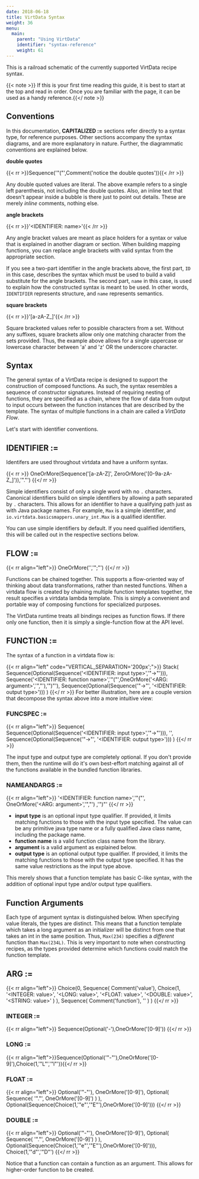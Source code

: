 ```yaml
---
date: 2018-06-18
title: VirtData Syntax
weight: 36
menu:
  main:
    parent: "Using VirtData"
    identifier: "syntax-reference"
    weight: 61
---
```


This is a railroad schematic of the currently supported VirtData recipe syntax.

{{< note >}} If this is your first time reading this guide, it is best to start
at the top and read in order. Once you are familiar with the page, it can be used as
 a handy reference.{{</ note >}}

## Conventions

In this documentation, **CAPITALIZED :=** sections refer directly to a syntax type, for
reference purposes. Other sections accompany the syntax diagrams, and are more
explanatory in nature. Further, the diagrammatic conventions are explained
below.

**double quotes**

{{< rr >}}Sequence('"("',Comment('notice the double quotes')){{< /rr >}}

Any double quoted values are literal. The above example refers to a single
left parenthesis, not including the double quotes. Also, an inline text that doesn't appear inside a bubble is there just
to point out details. These are merely *inline* comments, nothing else.

**angle brackets**

{{< rr >}}'<IDENTIFIER: name>'{{< /rr >}}

Any angle bracket values are meant as place holders for a syntax or value that
is explained in another diagram or section. When building mapping functions, you 
can replace angle brackets with valid syntax from the appropriate section.

If you see a two-part identifier in the angle brackets above, the first part, `ID` in this
case, describes the syntax which must be used to build a valid substitute for
the angle brackets. The second part, `name` in this case, is used to explain how
the constructed syntax is meant to be used. In other words, `IDENTIFIER` represents
structure, and `name` represents semantics. 

**square brackets**

{{< rr >}}'[a-zA-Z_]'{{< /rr >}}

Square bracketed values refer to possible characters from a set. Without any
suffixes, square brackets allow only one matching character from the sets
provided. Thus, the example above allows for a single uppercase or lowercase
character between 'a' and 'z' OR the underscore character.

## Syntax

The general syntax of a VirtData recipe is designed to support the construction of composed functions.
As such, the syntax resembles a sequence of constructor signatures. Instead of requiring
nesting of functions, they are specified as a chain, where the flow of data from output to input
occurs between the function instances that are described by the template. The syntax of
multiple functions in a chain are called a *VirtData Flow*.

Let's start with identifier conventions.

## IDENTIFIER :=

Identifers are used throughout virtdata and have a uniform syntax. 

{{< rr >}}
 OneOrMore(Sequence('[a-zA-Z]', ZeroOrMore('[0-9a-zA-Z_]')),'"."')
{{</ rr >}}

Simple identifiers consist of only a single word with no `.` characters.
Canonical identifiers build on simple identifiers by allowing a path separated
by `.` characters. This allows for an identifier to have a qualifying path just
as with Java package names. For example, `Max` is a simple identifier, and 
`io.virtdata.basicsmappers.unary_int.Max` is a qualified identifier.

You can use simple identifiers by default. If you need qualified identifiers, this
will be called out in the respective sections below.

## FLOW :=

{{< rr align="left">}} OneOrMore('<FUNCTION>','";"') {{</ rr >}}

Functions can be chained together. This supports a flow-oriented way of thinking
about data transformations, rather than nested functions. When a virtdata flow
is created by chaining multiple function templates together, the result
specifies a virtdata lambda template. This is simply a convenient and portable
way of composing functions for specialized purposes.

The VirtData runtime treats all bindings recipes as function flows. If there
only one function, then it is simply a single-function flow at the API level.

## FUNCTION :=

The syntax of a function in a virtdata flow is:


{{< rr align="left" code="VERTICAL_SEPARATION='200px';">}}
 Stack(
   Sequence(Optional(Sequence('<IDENTIFIER: input type>','"->"'))),
    Sequence('<IDENTIFIER: function name>','"("',OneOrMore('<ARG: argument>','","'),'")"'),
   Sequence(Optional(Sequence('"->"', '<IDENTIFIER: output type>')))
 )
{{</ rr >}}
For better illustration, here are a couple version that decompose the syntax above into a more intuitive view:

### FUNCSPEC :=

{{< rr align="left">}}
 Sequence(
   Sequence(Optional(Sequence('<IDENTIFIER: input type>','"->"'))),
    '<NAMEANDARGS>',
   Sequence(Optional(Sequence('"->"', '<IDENTIFIER: output type>')))
 )
{{</ rr >}}

The input type and output type are completely optional. If you don't provide
them, then the runtime will do it's own best-effort matching against all of the
functions available in the bundled function libraries.

### NAMEANDARGS :=

{{< rr align="left">}}
 '<IDENTIFIER: function name>','"("',
 OneOrMore('<ARG: argument>','","')
 ,'")"'
{{</ rr >}}

- **input type** is an optional input type qualifier. If provided, it limits matching functions to those with the input
  type specified. The value can be any primitive java type name or a fully qualified Java class name, including the package name.
- **function name** is a valid function class name from the library.
- **argument** is a valid argument as explained below.
- **output type** is an optional output type qualifier. If provided, it limits the matching functions to those with
  the output type specified. It has the same value restrictions as the input type above.


This merely shows that a function template has basic C-like syntax, with the
addition of optional input type and/or output type qualifiers.

## Function Arguments

Each type of argument syntax is distinguished below. When specifying value
literals, the types are distinct. This means that a function template which
takes a long argument as an initializer will be distinct from one that takes an
int in the same position. Thus, `Max(234)` specifies a *different* function than
`Max(234L)`. This is very important to note when constructing recipes, as the types
provided determine which functions could match the function template.

## ARG :=

{{< rr align="left">}}
Choice(0,
 Sequence(
   Comment('value'),
   Choice(1,
       '<INTEGER: value>',
       '<LONG: value>',
       '<FLOAT: value>',
       '<DOUBLE: value>',
       '<STRING: value>'
   )
 ),
 Sequence(
  Comment('function'),
  '<FUNCTION>'
 )
)
{{</ rr >}}


### INTEGER :=

{{< rr align="left">}}
 Sequence(Optional('-'),OneOrMore('[0-9]'))
{{</ rr >}}

### LONG :=
{{< rr align="left">}}Sequence(Optional('"-"'),OneOrMore('[0-9]'),Choice(1,'"L"','"l"')){{</ rr >}}

### FLOAT :=

{{< rr align="left">}}
 Optional('"-"'),
 OneOrMore('[0-9]'),
 Optional(
  Sequence(
   '"."',
   OneOrMore('[0-9]')
  )
 ),
 Optional(Sequence(Choice(1,'"e"','"E"'),OneOrMore('[0-9]')))
{{</ rr >}}

### DOUBLE :=

{{< rr align="left">}}
 Optional('"-"'),
 OneOrMore('[0-9]'),
 Optional(
  Sequence(
   '"."',
   OneOrMore('[0-9]')
  )
 ),
 Optional(Sequence(Choice(1,'"e"','"E"'),OneOrMore('[0-9]'))),
 Choice(1,'"d"','"D"')
{{</ rr >}}

Notice that a function can contain a function as an argument. This allows for higher-order function to be created.






